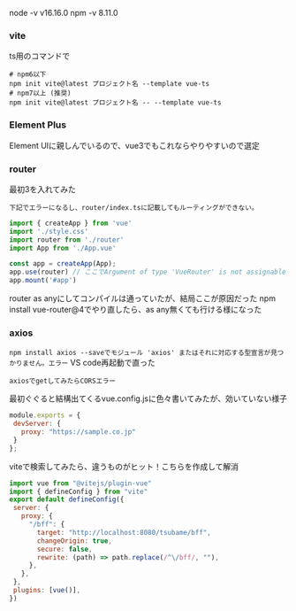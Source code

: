 node -v v16.16.0
npm -v 8.11.0

### vite
 ts用のコマンドで

```
# npm6以下
npm init vite@latest プロジェクト名 --template vue-ts
# npm7以上 (推奨)
npm init vite@latest プロジェクト名 -- --template vue-ts
```



### Element Plus
Element UIに親しんでいるので、vue3でもこれならやりやすいので選定
 

### router

最初3を入れてみた

`下記でエラーになるし、router/index.tsに記載してもルーティングができない。`
```javascript
import { createApp } from 'vue'
import './style.css'
import router from './router'
import App from './App.vue'

const app = createApp(App);
app.use(router) // ここでArgument of type 'VueRouter' is not assignable to parameter of type 'Plugin_2'.
app.mount('#app')

```
router as anyにしてコンパイルは通っていたが、結局ここが原因だった
npm install vue-router@4でやり直したら、as any無くても行ける様になった

### axios
`npm install axios --saveでモジュール 'axios' またはそれに対応する型宣言が見つかりません。エラー`
VS code再起動で直った

`axiosでgetしてみたらCORSエラー`

最初ぐぐると結構出てくるvue.config.jsに色々書いてみたが、効いていない様子


```javascript
module.exports = {
 devServer: {
   proxy: "https://sample.co.jp"
 }
};

```

viteで検索してみたら、違うものがヒット！こちらを作成して解消

 ```javascript
import vue from "@vitejs/plugin-vue"
import { defineConfig } from "vite"
export default defineConfig({
  server: {
    proxy: {
      "/bff": {
        target: "http://localhost:8080/tsubame/bff",
        changeOrigin: true,
        secure: false,
        rewrite: (path) => path.replace(/^\/bff/, ""),
      },
    },
  },
  plugins: [vue()],
})
 ```

